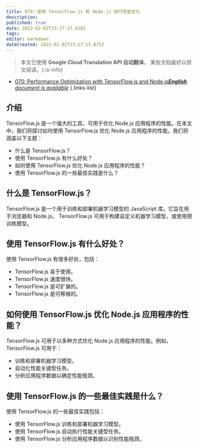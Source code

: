 ```yaml
---
title: 070：使用 TensorFlow.js 和 Node.js 进行性能优化
description: 
published: true
date: 2023-02-02T23:17:17.418Z
tags: 
editor: markdown
dateCreated: 2023-02-02T23:17:15.875Z
---
```


> 本文已使用 **Google Cloud Translation API 自动翻译**。
某些文档最好以原文阅读。{.is-info}



- [070: Performance Optimization with TensorFlow.js and Node.js***English** document is available*](/en/Knowledge-base/TensorFlow-js/Learning/070-performance-optimization-with-tensorflow-js-and-node-js)
{.links-list}


## 介绍

TensorFlow.js 是一个强大的工具，可用于优化 Node.js 应用程序的性能。在本文中，我们将探讨如何使用 TensorFlow.js 优化 Node.js 应用程序的性能。我们将涵盖以下主题：

- 什么是 TensorFlow.js？
- 使用 TensorFlow.js 有什么好处？
- 如何使用 TensorFlow.js 优化 Node.js 应用程序的性能？
- 使用 TensorFlow.js 的一些最佳实践是什么？

## 什么是 TensorFlow.js？

TensorFlow.js 是一个用于训练和部署机器学习模型的 JavaScript 库。它旨在用于浏览器和 Node.js。 TensorFlow.js 可用于构建自定义机器学习模型，或使用预训练模型。

## 使用 TensorFlow.js 有什么好处？

使用 TensorFlow.js 有很多好处，包括：

- TensorFlow.js 易于使用。
- TensorFlow.js 速度很快。
- TensorFlow.js 是可扩展的。
- TensorFlow.js 是可移植的。

## 如何使用 TensorFlow.js 优化 Node.js 应用程序的性能？

TensorFlow.js 可用于以多种方式优化 Node.js 应用程序的性能。例如，TensorFlow.js 可用于：

- 训练和部署机器学习模型。
- 自动化性能关键型任务。
- 分析应用程序数据以确定性能瓶颈。

## 使用 TensorFlow.js 的一些最佳实践是什么？

使用 TensorFlow.js 的一些最佳实践包括：

- 使用 TensorFlow.js 训练和部署机器学习模型。
- 使用 TensorFlow.js 自动执行性能关键型任务。
- 使用 TensorFlow.js 分析应用程序数据以识别性能瓶颈。